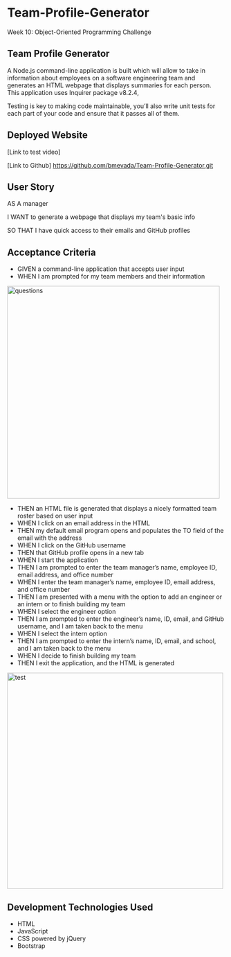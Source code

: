 # Team-Profile-Generator
Week 10: Object-Oriented Programming Challenge

## Team Profile Generator
A Node.js command-line application is built which will allow to take in information about employees on a software engineering team and generates an HTML webpage that displays summaries for each person.
This application uses Inquirer package v8.2.4,


Testing is key to making code maintainable, you’ll also write unit tests for each part of your code and ensure that it passes all of them.

## Deployed Website

[Link to test video] 

[Link to Github] https://github.com/bmevada/Team-Profile-Generator.git

## User Story
AS A manager

I WANT to generate a webpage that displays my team's basic info

SO THAT I have quick access to their emails and GitHub profiles

## Acceptance Criteria
* GIVEN a command-line application that accepts user input
* WHEN I am prompted for my team members and their information

<img width="491" alt="questions" src="https://user-images.githubusercontent.com/109460560/194532187-0f8a1d2e-9801-4795-8bfd-c8b249508e8d.png">

* THEN an HTML file is generated that displays a nicely formatted team roster based on user input
* WHEN I click on an email address in the HTML
* THEN my default email program opens and populates the TO field of the email with the address
* WHEN I click on the GitHub username
* THEN that GitHub profile opens in a new tab
* WHEN I start the application
* THEN I am prompted to enter the team manager’s name, employee ID, email address, and office number
* WHEN I enter the team manager’s name, employee ID, email address, and office number
* THEN I am presented with a menu with the option to add an engineer or an intern or to finish building my team
* WHEN I select the engineer option
* THEN I am prompted to enter the engineer’s name, ID, email, and GitHub username, and I am taken back to the menu
* WHEN I select the intern option
* THEN I am prompted to enter the intern’s name, ID, email, and school, and I am taken back to the menu
* WHEN I decide to finish building my team
* THEN I exit the application, and the HTML is generated

<img width="499" alt="test" src="https://user-images.githubusercontent.com/109460560/194532265-1b807a9c-3225-4c09-a35a-3959e32872d7.png">

## Development Technologies Used
 * HTML
 * JavaScript
 * CSS powered by jQuery
 * Bootstrap

